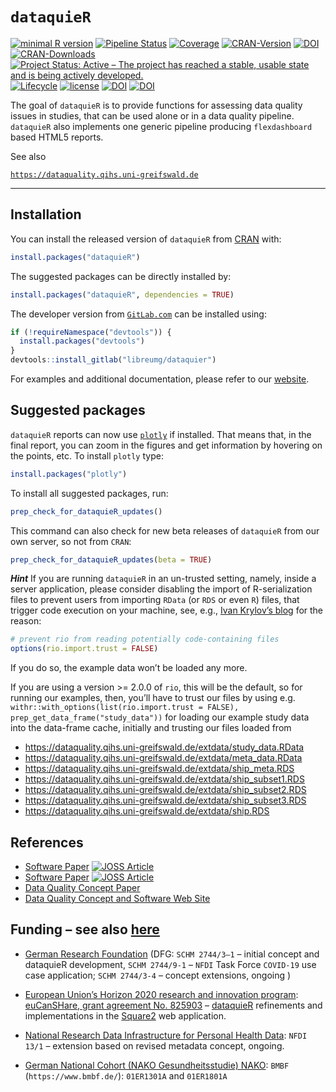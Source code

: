 
<!-- README.md is generated from README.Rmd. Please edit that file -->

# `dataquieR`

<!-- badges: start -->

[![minimal R
version](https://img.shields.io/badge/R%3E%3D-3.6.0-6666ff.svg)](https://cran.r-project.org/)
[![Pipeline
Status](https://gitlab.com/libreumg/dataquier/badges/master/pipeline.svg?ignore_skipped=true)](https://libreumg.gitlab.io/dataquier/)
[![Coverage](https://codecov.io/gl/libreumg/dataquier/branch/master/graph/badge.svg?token=79TK6GQTMG)](https://app.codecov.io/gl/libreumg/dataquier)
[![CRAN-Version](https://www.r-pkg.org/badges/version/dataquieR)](https://cran.r-project.org/package=dataquieR)
[![DOI](https://img.shields.io/badge/DOI-10.32614%2FCRAN.package.dataquieR-00be00.svg)](https://doi.org/10.32614/CRAN.package.dataquieR)
[![CRAN-Downloads](https://cranlogs.r-pkg.org/badges/dataquieR)](https://www.r-pkg.org/pkg/dataquieR)
[![Project Status: Active – The project has reached a stable, usable
state and is being actively
developed.](https://www.repostatus.org/badges/latest/active.svg)](https://www.repostatus.org/#active)
[![`Lifecycle`](https://img.shields.io/badge/lifecycle-stable-brightgreen.svg)](https://lifecycle.r-lib.org/articles/stages.html#stable)
[![license](https://img.shields.io/badge/license-BSD_2_clause%20+%20file%20LICENSE-00be00.svg)](https://opensource.org/license/bsd-2-clause)
[![DOI](https://joss.theoj.org/papers/10.21105/joss.03093/status.svg)](https://doi.org/10.21105/joss.03093)
[![DOI](https://joss.theoj.org/papers/10.21105/joss.06581/status.svg)](https://doi.org/10.21105/joss.06581)

<!-- badges: end -->

The goal of `dataquieR` is to provide functions for assessing data
quality issues in studies, that can be used alone or in a data quality
pipeline. `dataquieR` also implements one generic pipeline producing
`flexdashboard` based HTML5 reports.

See also

[`https://dataquality.qihs.uni-greifswald.de`](https://dataquality.qihs.uni-greifswald.de)

------------------------------------------------------------------------

## Installation

You can install the released version of `dataquieR` from
[CRAN](https://CRAN.R-project.org/package=dataquieR) with:

``` r
install.packages("dataquieR")
```

The suggested packages can be directly installed by:

``` r
install.packages("dataquieR", dependencies = TRUE)
```

The developer version from
[`GitLab.com`](https://gitlab.com/libreumg/dataquier) can be installed
using:

``` r
if (!requireNamespace("devtools")) {
  install.packages("devtools")
}
devtools::install_gitlab("libreumg/dataquier")
```

For examples and additional documentation, please refer to our
[website](https://dataquality.qihs.uni-greifswald.de).

## Suggested packages

`dataquieR` reports can now use
[`plotly`](https://cran.r-project.org/package=plotly) if installed. That
means that, in the final report, you can zoom in the figures and get
information by hovering on the points, etc. To install `plotly` type:

``` r
install.packages("plotly")
```

To install all suggested packages, run:

``` r
prep_check_for_dataquieR_updates()
```

This command can also check for new beta releases of `dataquieR` from
our own server, so not from `CRAN`:

``` r
prep_check_for_dataquieR_updates(beta = TRUE)
```

***Hint*** If you are running `dataquieR` in an un-trusted setting,
namely, inside a server application, please consider disabling the
import of R-serialization files to prevent users from importing `RData`
(or `RDS` or even `R`) files, that trigger code execution on your
machine, see, e.g., [Ivan Krylov’s
blog](https://aitap.github.io/2024/05/02/unserialize.html) for the
reason:

``` r
# prevent rio from reading potentially code-containing files
options(rio.import.trust = FALSE)
```

If you do so, the example data won’t be loaded any more.

If you are using a version \>= 2.0.0 of `rio`, this will be the default,
so for running our examples, then, you’ll have to trust our files by
using e.g.
`withr::with_options(list(rio.import.trust = FALSE), prep_get_data_frame("study_data"))`
for loading our example study data into the data-frame cache, initially
and trusting our files loaded from

- <https://dataquality.qihs.uni-greifswald.de/extdata/study_data.RData>
- <https://dataquality.qihs.uni-greifswald.de/extdata/meta_data.RData>
- <https://dataquality.qihs.uni-greifswald.de/extdata/ship_meta.RDS>
- <https://dataquality.qihs.uni-greifswald.de/extdata/ship_subset1.RDS>
- <https://dataquality.qihs.uni-greifswald.de/extdata/ship_subset2.RDS>
- <https://dataquality.qihs.uni-greifswald.de/extdata/ship_subset3.RDS>
- <https://dataquality.qihs.uni-greifswald.de/extdata/ship.RDS>

## References

- [Software Paper](https://doi.org/10.21105/joss.06581) [![JOSS
  Article](https://joss.theoj.org/papers/10.21105/joss.06581/status.svg)](https://doi.org/10.21105/joss.06581)
- [Software Paper](https://doi.org/10.21105/joss.03093) [![JOSS
  Article](https://joss.theoj.org/papers/10.21105/joss.03093/status.svg)](https://doi.org/10.21105/joss.03093)
- [Data Quality Concept
  Paper](https://doi.org/10.1186/s12874-021-01252-7)
- [Data Quality Concept and Software Web
  Site](https://dataquality.qihs.uni-greifswald.de)

## Funding – see also [here](https://dataquality.qihs.uni-greifswald.de/Contact.html)

- [German Research Foundation](https://www.dfg.de/) (DFG:
  `SCHM 2744/3–1` – initial concept and dataquieR development,
  `SCHM 2744/9-1` – `NFDI` Task Force `COVID-19` use case application;
  `SCHM 2744/3-4` – concept extensions, ongoing )

- [European Union’s Horizon 2020 research and innovation
  program](https://research-and-innovation.ec.europa.eu/funding/funding-opportunities/funding-programmes-and-open-calls/horizon-2020_en):
  [euCanSHare, grant agreement No. 825903](http://www.eucanshare.eu/) –
  [dataquieR](https://cran.r-project.org/package=dataquieR) refinements
  and implementations in the
  [Square2](https://pubmed.ncbi.nlm.nih.gov/28423853/) web application.

- [National Research Data Infrastructure for Personal Health
  Data](https://www.nfdi4health.de/en/): `NFDI 13/1` – extension based
  on revised metadata concept, ongoing.

- [German National Cohort (NAKO Gesundheitsstudie)
  NAKO](https://nako.de/): `BMBF` (`https://www.bmbf.de/`): `01ER1301A`
  and `01ER1801A`
